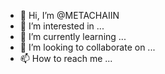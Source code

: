 - 👋 Hi, I’m @METACHAIIN
- 👀 I’m interested in ...
- 🌱 I’m currently learning ...
- 💞️ I’m looking to collaborate on ...
- 📫 How to reach me ...

<!---
METACHAIIN/METACHAIIN is a ✨ special ✨ repository because its `README.md` (this file) appears on your GitHub profile.
You can click the Preview link to take a look at your changes.
--->
